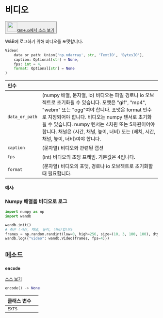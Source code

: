 
# 비디오

<p><button style={{display: 'flex', alignItems: 'center', backgroundColor: 'white', border: '1px solid #ddd', padding: '10px', borderRadius: '6px', cursor: 'pointer', boxShadow: '0 2px 3px rgba(0,0,0,0.1)', transition: 'all 0.3s'}}><a href='https://www.github.com/wandb/wandb/tree/v0.16.4/wandb/sdk/data_types/video.py#L48-L237' style={{fontSize: '1.2em', display: 'flex', alignItems: 'center'}}><img src='https://github.githubassets.com/images/modules/logos_page/GitHub-Mark.png' height='32px' width='32px' style={{marginRight: '10px'}}/>GitHub에서 소스 보기</a></button></p>


W&B에 로그하기 위해 비디오를 포맷합니다.

```python
Video(
    data_or_path: Union['np.ndarray', str, 'TextIO', 'BytesIO'],
    caption: Optional[str] = None,
    fps: int = 4,
    format: Optional[str] = None
)
```

| 인수 |  |
| :--- | :--- |
|  `data_or_path` |  (numpy 배열, 문자열, io) 비디오는 파일 경로나 io 오브젝트로 초기화될 수 있습니다. 포맷은 "gif", "mp4", "webm" 또는 "ogg"여야 합니다. 포맷은 format 인수로 지정되어야 합니다. 비디오는 numpy 텐서로 초기화될 수 있습니다. numpy 텐서는 4차원 또는 5차원이어야 합니다. 채널은 (시간, 채널, 높이, 너비) 또는 (배치, 시간, 채널, 높이, 너비)여야 합니다. |
|  `caption` |  (문자열) 비디오와 관련된 캡션 |
|  `fps` |  (int) 비디오의 초당 프레임. 기본값은 4입니다. |
|  `format` |  (문자열) 비디오의 포맷, 경로나 io 오브젝트로 초기화할 때 필요합니다. |

#### 예시:

### Numpy 배열을 비디오로 로그

```python
import numpy as np
import wandb

wandb.init()
# 축은 (시간, 채널, 높이, 너비)입니다
frames = np.random.randint(low=0, high=256, size=(10, 3, 100, 100), dtype=np.uint8)
wandb.log({"video": wandb.Video(frames, fps=4)})
```

## 메소드

### `encode`

[소스 보기](https://www.github.com/wandb/wandb/tree/v0.16.4/wandb/sdk/data_types/video.py#L128-L165)

```python
encode() -> None
```

| 클래스 변수 |  |
| :--- | :--- |
|  `EXTS`<a id="EXTS"></a> |   |